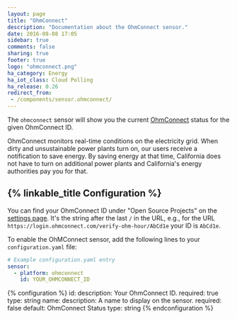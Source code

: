 ```yaml
---
layout: page
title: "OhmConnect"
description: "Documentation about the OhmConnect sensor."
date: 2016-08-08 17:05
sidebar: true
comments: false
sharing: true
footer: true
logo: "ohmconnect.png"
ha_category: Energy
ha_iot_class: Cloud Polling
ha_release: 0.26
redirect_from:
 - /components/sensor.ohmconnect/
---
```


The `ohmconnect` sensor will show you the current [OhmConnect](https://www.ohmconnect.com/) status for the given OhmConnect ID.

OhmConnect monitors real-time conditions on the electricity grid. When dirty and unsustainable power plants turn on, our users receive a notification to save energy. By saving energy at that time, California does not have to turn on additional power plants and California's energy authorities pay you for that.

## {% linkable_title Configuration %}

You can find your OhmConnect ID under "Open Source Projects" on the [settings page](https://login.ohmconnect.com/settings). It's the string after the last `/` in the URL, e.g., for the URL `https://login.ohmconnect.com/verify-ohm-hour/AbCd1e` your ID is `AbCd1e`.

To enable the OhMConnect sensor, add the following lines to your `configuration.yaml` file:

```yaml
# Example configuration.yaml entry
sensor:
  - platform: ohmconnect
    id: YOUR_OHMCONNECT_ID
```

{% configuration %}
id:
  description: Your OhmConnect ID.
  required: true
  type: string
name:
  description: A name to display on the sensor.
  required: false
  default: OhmConnect Status
  type: string
{% endconfiguration %}
